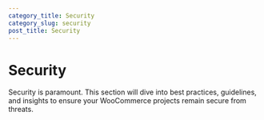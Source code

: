 ```yaml
---
category_title: Security 
category_slug: security
post_title: Security
---
```


# Security

Security is paramount. This section will dive into best practices, guidelines, and insights to ensure your WooCommerce projects remain secure from threats. 
